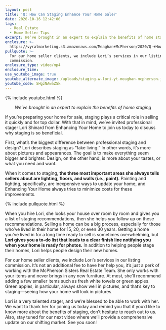 ```yaml
---
layout: post
title: 'Q: How Can Staging Enhance Your Home Sale?'
date: 2020-10-16 12:42:00
tags:
  - Real Estate
  - Home Seller Tips
excerpt: We’ve brought in an expert to explain the benefits of home staging.
enclosure: >-
  https://vyralmarketing.s3.amazonaws.com/Meaghan+McPherson/2020/Q-+How+Can+Staging+Enhance+Your+Home+Sale_.mp4
pullquote: >-
  For our home seller clients, we include Lori’s services in our listing
  commission.
enclosure_type: video/mp4
enclosure_time:
use_youtube_image: true
youtube_alternate_image: /uploads/staging-w-lori-yt-meaghan-mcpherson.jpg
youtube_code: SHgzNAwaZ5k
---
```


{% include youtube.html %}

<p style="text-align:center;"><em>We’ve brought in an expert to explain the benefits of home staging</em></p>

If you’re preparing your home for sale, staging plays a critical role in selling it quickly and for top dollar. With that in mind, we’ve invited professional stager Lori Shinard from Enhancing Your Home to join us today to discuss why staging is so beneficial.&nbsp;

First, what’s the biggest difference between professional staging and design? Lori describes staging as “fake living.” In other words, it’s more about pictures and appearances. The goal is to make everything seem bigger and brighter. Design, on the other hand, is more about your tastes, or what you need and want.&nbsp;

When it comes to staging, **the three most important areas she always tells sellers about are lighting, floors, and walls (i.e., paint).** Painting and lighting, specifically, are inexpensive ways to update your home, and Enhancing Your Home always tries to minimize costs for these improvements.

{% include pullquote.html %}

When you hire Lori, she looks your house over room by room and gives you a list of staging recommendations, then she helps you follow up on these recommendations. Selling a home can be a big process, especially for those who’ve lived in their home for 15, 20, or even 30 years. Getting a home you’ve lived in for a long time ready to sell is sometimes overwhelming, but **Lori gives you a to-do list that leads to a clear finish line notifying you when your home is ready for photos.** In addition to helping people stage their homes, Lori helps people design their new homes.

For our home seller clients, we include Lori’s services in our listing commission. It’s not an additional fee to have her help you, it’s just a perk of working with the McPherson Sisters Real Estate Team. She only works with your items and never brings in any new furniture. At most, she’ll recommend adding a few smaller items such as fresh white towels or green apples. Green apples, in particular, always show well in pictures, and that’s key to staging—seeing how your home will look in pictures.&nbsp;

Lori is a very talented stager, and we’re blessed to be able to work with her. We want to thank her for joining us today and remind you that if you’d like to know more about the benefits of staging, don’t hesitate to reach out to us. Also, stay tuned for our next video where we’ll provide a comprehensive update on our shifting market. See you soon\!&nbsp;